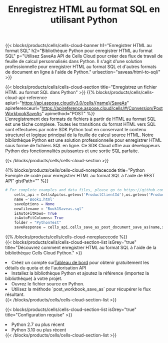 ﻿---
title:  Enregistrez HTML au format SQL en utilisant Python
description:  Utilisation du SDK Cloud Aspose.Cells pour Python pour enregistrer le fichier au format HTML en tant que fichier au format SQL.
kwords: Excel, Save HTML as SQL, REST, Python
howto: How to save HTML as SQL using Aspose.Cells Cloud Python library.
---
{{< blocks/products/cells/cells-cloud-banner h1="Enregistrer HTML au format SQL" h2="Bibliothèque Python pour enregistrer HTML au format SQL" p="Utilisez SaveAs API de Cells Cloud pour créer des flux de travail de feuille de calcul personnalisés dans Python. Il s\'agit d\'une solution professionnelle pour enregistrer HTML au format SQL et d\'autres formats de document en ligne à l\'aide de Python." urlsection="saveas/html-to-sql/" >}}

{{< blocks/products/cells/cells-cloud-section title="Enregistrez un fichier HTML au format SQL dans Python" >}}
{{% blocks/products/cells/cells-cloud-api-reference apiurl="https://api.aspose.cloud/v3.0/cells/{name}/SaveAs" apireferenceurl="https://apireference.aspose.cloud/cells/#/Conversion/PostWorkbookSaveAs" apimethod="POST" %}}
<br/>
L'enregistrement des formats de fichiers à partir de HTML au format SQL est une tâche complexe. Toutes les transitions du format HTML vers SQL sont effectuées par notre SDK Python tout en conservant le contenu structurel et logique principal de la feuille de calcul source HTML. Notre bibliothèque Python est une solution professionnelle pour enregistrer HTML sous forme de fichiers SQL en ligne. Ce SDK Cloud offre aux développeurs Python des fonctionnalités puissantes et une sortie SQL parfaite.

{{< /blocks/products/cells/cells-cloud-section >}}

{{% blocks/products/cells/cells-cloud-noreplacecode title="Python Exemple de code pour enregistrer HTML au format SQL à l\'aide de REST API" gistPath="" %}}
  
```python
# For complete examples and data files, please go to https://github.com/aspose-cells-cloud/aspose-cells-cloud-python/
    cells_api = CellsApi(os.getenv('ProductClientId'),os.getenv('ProductClientSecret'))
    name ='Book1.html'    
    saveOptions = None
    newfilename = "Book1Saveas.sql"
    isAutoFitRows= True
    isAutoFitColumns= True
    folder = "PythonTest"
    saveResponse = cells_api.cells_save_as_post_document_save_as(name,save_options=saveOptions, newfilename=(folder +'/' + newfilename),folder=folder)
```
  
{{% /blocks/products/cells/cells-cloud-noreplacecode %}}
<br/>
{{< blocks/products/cells/cells-cloud-section-list isGrey="true" title="Découvrez comment enregistrer HTML au format SQL à l\'aide de la bibliothèque Cells Cloud Python." >}}
<li> Créez un compte sur<a href="https://dashboard.aspose.cloud/">Tableau de bord</a> pour obtenir gratuitement les détails du quota et de l'autorisation API</li>
<li>Installez la bibliothèque Python et ajoutez la référence (importez la bibliothèque) à votre projet.</li>
<li>Ouvrez le fichier source en Python.</li>
<li>Utilisez la méthode `post_workbook_save_as` pour récupérer le flux résultant.</li>
{{< /blocks/products/cells/cells-cloud-section-list >}}

{{< blocks/products/cells/cells-cloud-section-list isGrey="true" title="Configuration requise" >}}
<li>Python 2.7 ou plus récent</li>
<li>Python 3.10 ou plus récent</li>
{{< /blocks/products/cells/cells-cloud-section-list >}}
